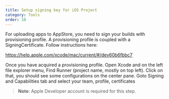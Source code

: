 ```yaml
---
title: Setup signing key for iOS Project
category: Tools
order: 10
---
```


For uploading apps to AppStore, you need to sign your builds with provisioning profile.
A provisioning profile is coupled with a SigningCertificate.  Follow instructions here:

https://help.apple.com/xcode/mac/current/#/dev60b6fbbc7

Once you have acquired a provisioning profile. Open Xcode and on the left file explorer menu, Find Runner (project name, mostly on top left). Click on that, you should see some configurations on the center pane. Goto Signing and Capabilities tab and select your team, profile, certificates

> **Note**: Apple Developer account is required for this step. 

